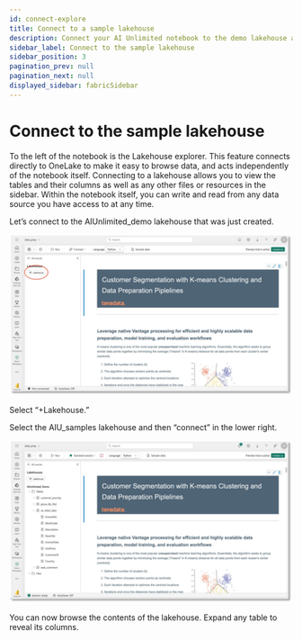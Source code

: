 ```yaml
---
id: connect-explore
title: Connect to a sample lakehouse
description: Connect your AI Unlimited notebook to the demo lakehouse and explore.
sidebar_label: Connect to the sample lakehouse
sidebar_position: 3
pagination_prev: null
pagination_next: null
displayed_sidebar: fabricSidebar
---
```


# Connect to the sample lakehouse

To the left of the notebook is the Lakehouse explorer. This feature connects directly to OneLake to make it easy to browse data, and acts independently of the notebook itself. Connecting to a lakehouse allows you to view the tables and their columns as well as any other files or resources in the sidebar. Within the notebook itself, you can write and read from any data source you have access to at any time. 

Let’s connect to the AIUnlimited_demo lakehouse that was just created.

![ImgConnectLakehouse](./connect-lakehouse.svg)

Select  “+Lakehouse.”

Select the AIU_samples lakehouse and then “connect” in the lower right.

![ImgBrowseLakehouse](./browse-lakehouse.svg)

You can now browse the contents of the lakehouse. Expand any table to reveal its columns.
